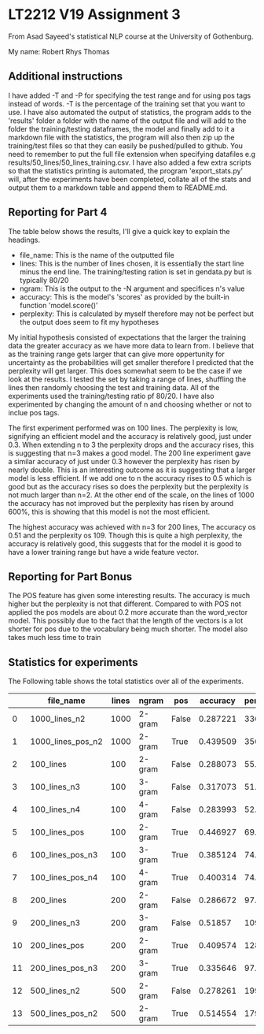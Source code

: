 # LT2212 V19 Assignment 3

From Asad Sayeed's statistical NLP course at the University of Gothenburg.

My name: Robert Rhys Thomas

## Additional instructions

I have added -T and -P for specifying the test range and for using pos tags instead of words. -T is the percentage of the training set that you want to use. I have also automated the output of statistics, the program adds to the 'results' folder a folder with the name of the output file and will add to the folder the training/testing dataframes, the model and finally add to it a markdown file with the statistics, the program will also then zip up the training/test files so that they can easily be pushed/pulled to github. You need to remember to put the full file extension when specifying datafiles e.g results/50_lines/50_lines_training.csv. I have also added a few extra scripts so that the statistics printing is automated, the program 'export_stats.py' will, after the experiments have been completed, collate all of the stats and output them to a markdown table and append them to README.md. 

## Reporting for Part 4

The table below shows the results, I'll give a quick key to explain the headings.
* file_name: This is the name of the outputted file
* lines: This is the number of lines chosen, it is essentially the start line minus the end line. The training/testing ration is set in gendata.py but is typically 80/20
* ngram: This is the output to the -N argument and specifices n's value
* accuracy: This is the model's 'scores' as provided by the built-in function 'model.score()'
* perplexity: This is calculated by myself therefore may not be perfect but the output does seem to fit my hypotheses

My initial hypothesis consisted of expectations that the larger the training data the greater accuracy as we have more data to learn from. I believe that as the training range gets larger that can give more oppertunity for uncertainty as the probabilities will get smaller therefore I predicted that the perplexity will get larger. This does somewhat seem to be the case if we look at the results. I tested the set by taking a range of lines, shuffling the lines then randomly choosing the test and training data. All of the experiments used the training/testing ratio pf 80/20. I have also experimented by changing the amount of n and choosing whether or not to inclue pos tags. 

The first experiment performed was on 100 lines. The perplexity is low, signifying an efficient model and the accuracy is relatively good, just under 0.3. When extending n to 3 the perplexity drops and the accuracy rises, this is suggesting that n=3 makes a good model. The 200 line experiment gave a similar accuracy of just under 0.3 however the perplexity has risen by nearly double. This is an interesting outcome as it is suggesting that a larger model is less efficient. If we add one to n the accuracy rises to 0.5 which is good but as the accuracy rises so does the perplexity but the perplexity is not much larger than n=2. At the other end of the scale, on the lines of 1000 the accuracy has not improved but the perplexity has risen by around 600%, this is showing that this model is not the most efficient. 

The highest accuracy was achieved with n=3 for 200 lines, The accuracy os 0.51 and the perplexity os 109. Though this is quite a high perplexity, the accuracy is relatively good, this suggests that for the model it is good to have a lower training range but have a wide feature vector.

## Reporting for Part Bonus 

The POS feature has given some interesting results. The accuracy is much higher but the perplexity is not that different. Compared to with POS not applied the pos models are about 0.2 more accurate than the word_vector model. This possibly due to the fact that the length of the vectors is a lot shorter for pos due to the vocabulary being much shorter. The model also takes much less time to train

<h2>Statistics for experiments</h2>
<p>The Following table shows the total statistics over all of the experiments.</p>

|    | file_name         |   lines | ngram   | pos   |   accuracy |   perplexity |
|----|-------------------|---------|---------|-------|------------|--------------|
|  0 | 1000_lines_n2     |    1000 | 2-gram  | False |   0.287221 |     336.599  |
|  1 | 1000_lines_pos_n2 |    1000 | 2-gram  | True  |   0.439509 |     356.859  |
|  2 | 100_lines         |     100 | 2-gram  | False |   0.288073 |      55.4609 |
|  3 | 100_lines_n3      |     100 | 3-gram  | False |   0.317073 |      51.0392 |
|  4 | 100_lines_n4      |     100 | 4-gram  | False |   0.283993 |      52.5624 |
|  5 | 100_lines_pos     |     100 | 2-gram  | True  |   0.446927 |      69.1123 |
|  6 | 100_lines_pos_n3  |     100 | 3-gram  | True  |   0.385124 |      74.1671 |
|  7 | 100_lines_pos_n4  |     100 | 4-gram  | True  |   0.400314 |      74.7126 |
|  8 | 200_lines         |     200 | 2-gram  | False |   0.286672 |      97.3902 |
|  9 | 200_lines_n3      |     200 | 3-gram  | False |   0.51857  |     109.526  |
| 10 | 200_lines_pos     |     200 | 2-gram  | True  |   0.409574 |     128.132  |
| 11 | 200_lines_pos_n3  |     200 | 3-gram  | True  |   0.335646 |      97.5306 |
| 12 | 500_lines_n2      |     500 | 2-gram  | False |   0.278261 |     199.712  |
| 13 | 500_lines_pos_n2  |     500 | 2-gram  | True  |   0.514554 |     179.641  |
